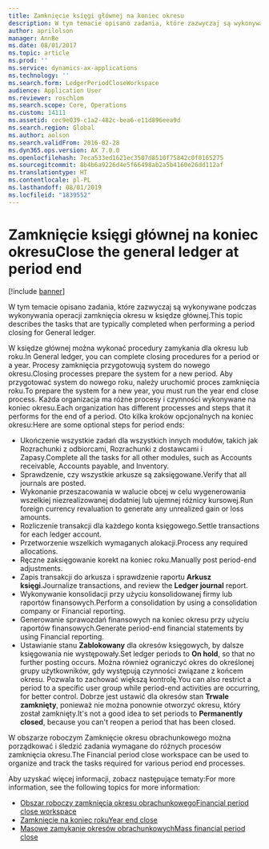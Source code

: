 ```yaml
---
title: Zamknięcie księgi głównej na koniec okresu
description: W tym temacie opisano zadania, które zazwyczaj są wykonywane podczas wykonywania operacji zamknięcia okresu w księdze głównej.
author: aprilolson
manager: AnnBe
ms.date: 08/01/2017
ms.topic: article
ms.prod: ''
ms.service: dynamics-ax-applications
ms.technology: ''
ms.search.form: LedgerPeriodCloseWorkspace
audience: Application User
ms.reviewer: roschlom
ms.search.scope: Core, Operations
ms.custom: 14111
ms.assetid: cec9e039-c1a2-482c-bea6-e11d896eea9d
ms.search.region: Global
ms.author: aolson
ms.search.validFrom: 2016-02-28
ms.dyn365.ops.version: AX 7.0.0
ms.openlocfilehash: 7eca533ed1621ec3507d8510f75842c0f0165275
ms.sourcegitcommit: 8b4b6a9226d4e5f66498ab2a5b4160e26dd112af
ms.translationtype: HT
ms.contentlocale: pl-PL
ms.lasthandoff: 08/01/2019
ms.locfileid: "1839552"
---
```

# <a name="close-the-general-ledger-at-period-end"></a><span data-ttu-id="15884-103">Zamknięcie księgi głównej na koniec okresu</span><span class="sxs-lookup"><span data-stu-id="15884-103">Close the general ledger at period end</span></span>

[!include [banner](../includes/banner.md)]

<span data-ttu-id="15884-104">W tym temacie opisano zadania, które zazwyczaj są wykonywane podczas wykonywania operacji zamknięcia okresu w księdze głównej.</span><span class="sxs-lookup"><span data-stu-id="15884-104">This topic describes the tasks that are typically completed when performing a period closing for General ledger.</span></span> 

<span data-ttu-id="15884-105">W księdze głównej można wykonać procedury zamykania dla okresu lub roku.</span><span class="sxs-lookup"><span data-stu-id="15884-105">In General ledger, you can complete closing procedures for a period or a year.</span></span> <span data-ttu-id="15884-106">Procesy zamknięcia przygotowują system do nowego okresu.</span><span class="sxs-lookup"><span data-stu-id="15884-106">Closing processes prepare the system for a new period.</span></span> <span data-ttu-id="15884-107">Aby przygotować system do nowego roku, należy uruchomić proces zamknięcia roku.</span><span class="sxs-lookup"><span data-stu-id="15884-107">To prepare the system for a new year, you must run the year end close process.</span></span> <span data-ttu-id="15884-108">Każda organizacja ma różne procesy i czynności wykonywane na koniec okresu.</span><span class="sxs-lookup"><span data-stu-id="15884-108">Each organization has different processes and steps that it performs for the end of a period.</span></span> <span data-ttu-id="15884-109">Oto kilka kroków opcjonalnych na koniec okresu:</span><span class="sxs-lookup"><span data-stu-id="15884-109">Here are some optional steps for period ends:</span></span>

-   <span data-ttu-id="15884-110">Ukończenie wszystkie zadań dla wszystkich innych modułów, takich jak Rozrachunki z odbiorcami, Rozrachunki z dostawcami i Zapasy.</span><span class="sxs-lookup"><span data-stu-id="15884-110">Complete all the tasks for all other modules, such as Accounts receivable, Accounts payable, and Inventory.</span></span>
-   <span data-ttu-id="15884-111">Sprawdzenie, czy wszystkie arkusze są zaksięgowane.</span><span class="sxs-lookup"><span data-stu-id="15884-111">Verify that all journals are posted.</span></span>
-   <span data-ttu-id="15884-112">Wykonanie przeszacowania w walucie obcej w celu wygenerowania wszelkiej niezrealizowanej dodatniej lub ujemnej różnicy kursowej.</span><span class="sxs-lookup"><span data-stu-id="15884-112">Run foreign currency revaluation to generate any unrealized gain or loss amounts.</span></span>
-   <span data-ttu-id="15884-113">Rozliczenie transakcji dla każdego konta księgowego.</span><span class="sxs-lookup"><span data-stu-id="15884-113">Settle transactions for each ledger account.</span></span>
-   <span data-ttu-id="15884-114">Przetworzenie wszelkich wymaganych alokacji.</span><span class="sxs-lookup"><span data-stu-id="15884-114">Process any required allocations.</span></span>
-   <span data-ttu-id="15884-115">Ręczne zaksięgowanie korekt na koniec roku.</span><span class="sxs-lookup"><span data-stu-id="15884-115">Manually post period-end adjustments.</span></span>
-   <span data-ttu-id="15884-116">Zapis transakcji do arkusza i sprawdzenie raportu **Arkusz księgi**.</span><span class="sxs-lookup"><span data-stu-id="15884-116">Journalize transactions, and review the **Ledger journal** report.</span></span>
-   <span data-ttu-id="15884-117">Wykonywanie konsolidacji przy użyciu konsolidowanej firmy lub raportów finansowych.</span><span class="sxs-lookup"><span data-stu-id="15884-117">Perform a consolidation by using a consolidation company or Financial reporting.</span></span>
-   <span data-ttu-id="15884-118">Generowanie sprawozdań finansowych na koniec okresu przy użyciu raportów finansowych.</span><span class="sxs-lookup"><span data-stu-id="15884-118">Generate period-end financial statements by using Financial reporting.</span></span>
-   <span data-ttu-id="15884-119">Ustawianie stanu **Zablokowany** dla okresów księgowych, by dalsze księgowania nie występowały.</span><span class="sxs-lookup"><span data-stu-id="15884-119">Set ledger periods to **On hold**, so that no further posting occurs.</span></span> <span data-ttu-id="15884-120">Można również ograniczyć okres do określonej grupy użytkowników, gdy występują czynności związane z końcem okresu. Pozwala to zachować większą kontrolę.</span><span class="sxs-lookup"><span data-stu-id="15884-120">You can also restrict a period to a specific user group while period-end activities are occurring, for better control.</span></span> <span data-ttu-id="15884-121">Dobrze jest ustawić dla okresów stan **Trwale zamknięty**, ponieważ nie można ponownie otworzyć okresu, który został zamknięty.</span><span class="sxs-lookup"><span data-stu-id="15884-121">It's not a good idea to set periods to **Permanently closed**, because you can't reopen a period that has been closed.</span></span>

<span data-ttu-id="15884-122">W obszarze roboczym Zamknięcie okresu obrachunkowego można porządkować i śledzić zadania wymagane do różnych procesów zamknięcia okresu.</span><span class="sxs-lookup"><span data-stu-id="15884-122">The Financial period close workspace can be used to organize and track the tasks required for various period end processes.</span></span> 


<span data-ttu-id="15884-123">Aby uzyskać więcej informacji, zobacz następujące tematy:</span><span class="sxs-lookup"><span data-stu-id="15884-123">For more information, see the following topics for more information:</span></span>
- [<span data-ttu-id="15884-124">Obszar roboczy zamknięcia okresu obrachunkowego</span><span class="sxs-lookup"><span data-stu-id="15884-124">Financial period close workspace</span></span>](financial-period-close-workspace.md) 
- [<span data-ttu-id="15884-125">Zamknięcie na koniec roku</span><span class="sxs-lookup"><span data-stu-id="15884-125">Year end close</span></span>](Year-end-close.md)  
- [<span data-ttu-id="15884-126">Masowe zamykanie okresów obrachunkowych</span><span class="sxs-lookup"><span data-stu-id="15884-126">Mass financial period close</span></span>](tasks/mass-financial-period-close.md)




